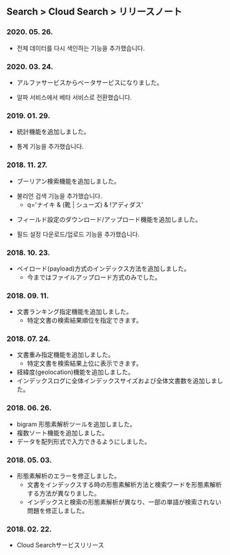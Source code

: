 ## Search > Cloud Search > リリースノート

### 2020. 05. 26.

- 전체 데이터를 다시 색인하는 기능을 추가했습니다.


### 2020. 03. 24.
* アルファサービスからベータサービスになりました。
- 알파 서비스에서 베타 서비스로 전환했습니다.

### 2019. 01. 29.
* 統計機能を追加しました。
- 통계 기능을 추가했습니다.

### 2018. 11. 27.
* ブーリアン検索機能を追加しました。
- 불리언 검색 기능을 추가했습니다.
    * q='ナイキ & (靴 | シューズ) & !アディダス'
* フィールド設定のダウンロード/アップロード機能を追加しました。
- 필드 설정 다운로드/업로드 기능을 추가했습니다.

### 2018. 10. 23.
* ペイロード(payload)方式のインデックス方法を追加しました。
    * 今まではファイルアップロード方式のみでした。

### 2018. 09. 11.
* 文書ランキング指定機能を追加しました。
    * 特定文書の検索結果順位を指定できます。

### 2018. 07. 24.
* 文書重み指定機能を追加しました。
    * 特定文書を検索結果上位に表示できます。
* 経緯度(geolocation)機能を追加しました。
* インデックスログに全体インデックスサイズおよび全体文書数を追加しました。

### 2018. 06. 26.
* bigram 形態素解析ツールを追加しました。
* 複数ソート機能を追加しました。
* データを配列形式で入力できるようにしました。

### 2018. 05. 03.
* 形態素解析のエラーを修正しました。
    * 文書をインデックスする時の形態素解析方法と検索ワードを形態素解析する方法が異なりました。
    * インデックスと検索の形態素解析が異なり、一部の単語が検索されない問題を修正しました。

### 2018. 02. 22.
* Cloud Searchサービスリリース
